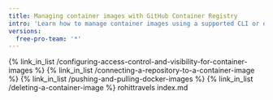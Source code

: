 ```yaml
---
title: Managing container images with GitHub Container Registry
intro: 'Learn how to manage container images using a supported CLI or on {% data variables.product.prodname_dotcom %}.'
versions:
  free-pro-team: '*'
---
```


{% link_in_list /configuring-access-control-and-visibility-for-container-images %}
{% link_in_list /connecting-a-repository-to-a-container-image %}
{% link_in_list /pushing-and-pulling-docker-images %}
{% link_in_list /deleting-a-container-image %}
rohittravels index.md
